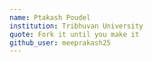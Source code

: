 ```yaml
---
name: Ptakash Poudel
institution: Tribhuvan University
quote: Fork it until you make it
github_user: meeprakash25
---
```

